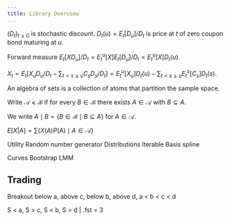 ```yaml
---
title: Library Overview
...
```


$(D_t)_{t\ge0}$ is stochastic discount. $D_t(u) = E_t[D_u]/D_t$
is price at $t$ of zero coupon bond maturing at $u$.

Forward measure $E_t[X D_u]/D_t = E_t^u[X] E_t[D_u]/D_t = E_t^u[X]D_t(u)$. 

$X_t = E_t[X_u D_u/D_t - \sum_{t < s \le u}C_s D_s/D_t]
= E_t^u[X_u] D_t(u) - \sum_{t < s \le u} E_t^s[C_s] D_t(s)$.

An algebra of sets is a collection of atoms that partition the sample space.

Write $\mathcal{A}\preceq\mathcal{B}$ if for every $B\in\mathcal{B}$ there
exists $A\in\mathcal{A}$ with $B\subseteq A$. 

We write $A\mid B = \{B\in\mathcal{B}\mid B\subseteq A\}$ for $A\in\mathcal{A}$.

$E[X|A] = \sum \{X(A) P(A) \mid A\in\mathcal{A}\}$

Utility
	Random number generator
	Distributions
	Iterable
	Basis spline

Curves
	Bootstrap
	LMM


## Trading

Breakout below a, above c, below b, above d, a < b < c < d

S < a, S > c, S < b, S > d | .fst = 3
